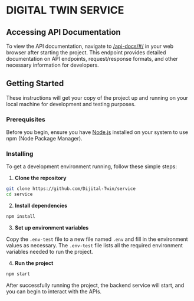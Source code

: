 # DIGITAL TWIN SERVICE

## Accessing API Documentation

To view the API documentation, navigate to [/api-docs/#/](http://localhost:3000/api-docs/#/) in your web browser after starting the project. This endpoint provides detailed documentation on API endpoints, request/response formats, and other necessary information for developers.

## Getting Started

These instructions will get your copy of the project up and running on your local machine for development and testing purposes. 

### Prerequisites

Before you begin, ensure you have [Node.js](https://nodejs.org/en/) installed on your system to use npm (Node Package Manager).

### Installing

To get a development environment running, follow these simple steps:

1. **Clone the repository**

```bash
git clone https://github.com/Dijital-Twin/service
cd service
```

2. **Install dependencies**

```bash
npm install
```

3. **Set up environment variables**

Copy the `.env-test` file to a new file named `.env` and fill in the environment values as necessary. The `.env-test` file lists all the required environment variables needed to run the project.

4. **Run the project**

```bash
npm start
```

After successfully running the project, the backend service will start, and you can begin to interact with the APIs.